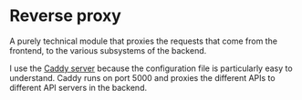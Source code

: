 # Reverse proxy

A purely technical module that proxies the requests that come
from the frontend, to the various subsystems of the backend.

I use the [Caddy server](https://caddyserver.com/) because the
configuration file is particularly easy to understand. Caddy runs
on port 5000 and proxies the different APIs to different API servers
in the backend.
